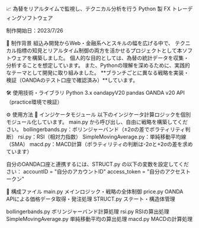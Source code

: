 📈 為替をリアルタイムで監視し、テクニカル分析を行う Python 製 FX トレーディングソフトウェア

制作開始日：2023/7/26

🧠 制作背景
組込み開発からWeb・金融系へとスキルの幅を広げる中で、
テクニカル指標の知見とリアルタイム制御の両方を活かせるプロジェクトとして本ソフトウェアを構築しました。
個人的な目的としては、為替の統計データを収集・分析することを想定しています。
また、Pythonの理解を深めるために、実践的なテーマとして開発に取り組みました。
**ブランチごとに異なる戦略を実装・検証（OANDAのテスト口座で確認済み）**しています。


🛠️ 使用技術・ライブラリ
Python 3.x
oandapyV20
pandas
OANDA v20 API（practice環境で検証）

⚙️ 使用方法
🔧 インジケータモジュール
以下のインジケータ計算ロジックを個別モジュール化しています。
main.py から呼び出し、自由に戦略を構築してください。
bollingerbands.py：ボリンジャーバンド（±2σの差でボラティリティ判断）
rsi.py：RSI（相対力指数）
SimpleMovingAverage.py：単純移動平均線（SMA）
macd.py：MACD計算（ボラティリティの判断は-2σと+2σの差を求めています）

自分のOANDA口座と連携するには、STRUCT.py の以下の変数を設定してください：
accountID = "自分のアカウントID"
access_token = "自分のアクセストークン"

📁 構成ファイル
main.py	メインロジック・戦略の全体制御
price.py	OANDA APIによる価格データ取得・発注処理
STRUCT.py	ステート・構造体管理

bollingerbands.py	ボリンジャーバンド計算処理
rsi.py	RSIの算出処理
SimpleMovingAverage.py	単純移動平均の算出処理
macd.py	MACDの計算処理
